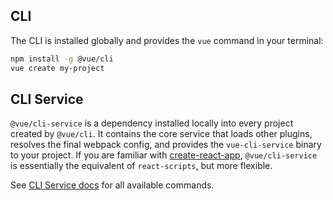 ## CLI

The CLI is installed globally and provides the `vue` command in your terminal:

``` sh
npm install -g @vue/cli
vue create my-project
```

## CLI Service

`@vue/cli-service` is a dependency installed locally into every project created by `@vue/cli`. It contains the core service that loads other plugins, resolves the final webpack config, and provides the `vue-cli-service` binary to your project. If you are familiar with [create-react-app](https://github.com/facebookincubator/create-react-app), `@vue/cli-service` is essentially the equivalent of `react-scripts`, but more flexible.

See [CLI Service docs](./cli-service.md) for all available commands.